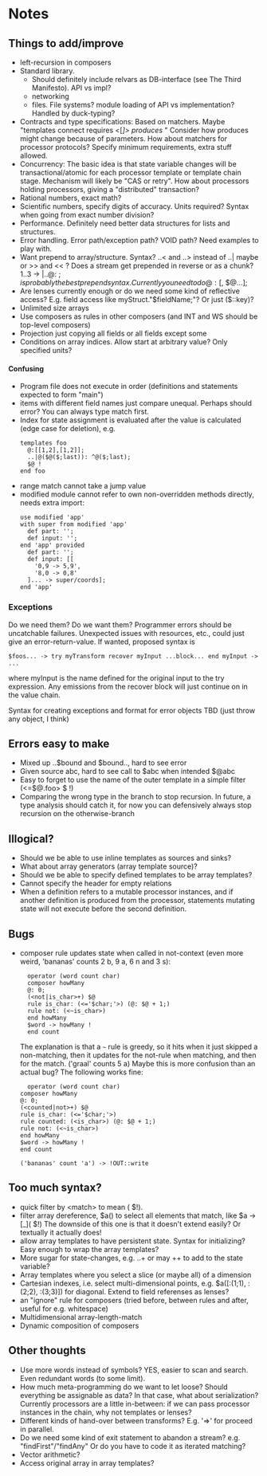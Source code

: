 # Notes
## Things to add/improve
- left-recursion in composers
- Standard library.
    - Should definitely include relvars as DB-interface (see The Third Manifesto). API vs impl?
    - networking
    - files. File systems? module loading of API vs implementation? Handled by duck-typing?
- Contracts and type specifications: Based on matchers. Maybe "templates connect requires <[<point>*]> produces <line>*"
  Consider how produces might change because of parameters.
  How about matchers for processor protocols? Specify minimum requirements, extra stuff allowed.
- Concurrency: The basic idea is that state variable changes will be transactional/atomic for each processor template or template chain stage.
  Mechanism will likely be "CAS or retry". How about processors holding processors, giving a "distributed" transaction?
- Rational numbers, exact math?
- Scientific numbers, specify digits of accuracy. Units required? Syntax when going from exact number division?
- Performance. Definitely need better data structures for lists and structures.
- Error handling. Error path/exception path? VOID path? Need examples to play with.
- Want prepend to array/structure. Syntax? ..< and ..> instead of ..| maybe or >> and << ? Does a stream get prepended
  in reverse or as a chunk? 1..3 -> |..@: $; is probably the best prepend syntax. Currently you need to do @: [$, $@...];
- Are lenses currently enough or do we need some kind of reflective access? E.g. field access like myStruct."$fieldName;"? Or just ($::key)?
- Unlimited size arrays
- Use composers as rules in other composers (and INT and WS should be top-level composers)
- Projection just copying all fields or all fields except some
- Conditions on array indices. Allow start at arbitrary value? Only specified units?

#### Confusing
* Program file does not execute in order (definitions and statements expected to form "main")
* items with different field names just compare unequal. Perhaps should error? You can always type match first.
* Index for state assignment is evaluated after the value is calculated (edge case for deletion), e.g.
  ```
  templates foo
    @:[[1,2],[1,2]];
    ..|@($@($;last)): ^@($;last);
    $@ !
  end foo
  ```
* range match cannot take a jump value
* modified module cannot refer to own non-overridden methods directly, needs extra import:
  ```
  use modified 'app'
  with super from modified 'app' 
    def part: '';
    def input: '';
  end 'app' provided
    def part: '';
    def input: [[
      '0,9 -> 5,9',
      '8,0 -> 0,8'
    ]... -> super/coords];
  end 'app'
  ```

### Exceptions
Do we need them? Do we want them?
Programmer errors should be uncatchable failures.
Unexpected issues with resources, etc., could just give an error-return-value.
If wanted, proposed syntax is
```
$foos... -> try myTransform recover myInput ...block... end myInput -> ...
```
where myInput is the name defined for the original input to the try expression.
Any emissions from the recover block will just continue on in the value chain.

Syntax for creating exceptions and format for error objects TBD (just throw any object, I think)

## Errors easy to make
- Mixed up ..$bound and $bound.., hard to see error
- Given source abc, hard to see call to $abc when intended $@abc
- Easy to forget to use the name of the outer template in a simple filter \(<=$@.foo> $ !\)
- Comparing the wrong type in the branch to stop recursion. In future, a type analysis should catch it,
  for now you can defensively always stop recursion on the otherwise-branch

## Illogical?
- Should we be able to use inline templates as sources and sinks?
- What about array generators (array template source)?
- Should we be able to specify defined templates to be array templates?
- Cannot specify the header for empty relations
- When a definition refers to a mutable processor instances, and if another definition is produced from the processor, statements mutating state will not execute before the second definition.

## Bugs
* composer rule updates state when called in not-context (even more weird, 'bananas' counts 2 b, 9 a, 6 n and 3 s):
  ```
    operator (word count char)
    composer howMany
    @: 0;
    (<not|is_char>+) $@
    rule is_char: (<='$char;'>) (@: $@ + 1;)
    rule not: (<~is_char>)
    end howMany
    $word -> howMany !
    end count
  ```
  The explanation is that a `~` rule is greedy, so it hits when it just skipped a non-matching, then it updates for the not-rule when matching, and then for the match. ('graal' counts 5 a)
  Maybe this is more confusion than an actual bug? The following works fine:
  ```
    operator (word count char)
  composer howMany
  @: 0;
  (<counted|not>+) $@
  rule is_char: (<='$char;'>)
  rule counted: (<is_char>) (@: $@ + 1;)
  rule not: (<~is_char>)
  end howMany
  $word -> howMany !
  end count

  ('bananas' count 'a') -> !OUT::write
  ```

## Too much syntax?
- quick filter by \<match> to mean \(<match> $!\).
- filter array dereference, $a(<match>) to select all elements that match, like $a -> \[_](<match> $!\)
  The downside of this one is that it doesn't extend easily? Or textually it actually does!
- allow array templates to have persistent state. Syntax for initializing? Easy enough to wrap the array templates?
- More sugar for state-changes, e.g. ..+ or may ++ to add to the state variable?
- Array templates where you select a slice (or maybe all) of a dimension
- Cartesian indexes, i.e. select multi-dimensional points, e.g. $a([:(1;1), :(2;2), :(3;3)]) for diagonal. Extend to
  field referenses as lenses?
- an "ignore" rule for composers (tried before, between rules and after, useful for e.g. whitespace)
- Multidimensional array-length-match
- Dynamic composition of composers

## Other thoughts
- Use more words instead of symbols? YES, easier to scan and search. Even redundant words (to some limit).
- How much meta-programming do we want to let loose? Should everything be assignable as data? In that case, what about serialization?
  Currently processors are a little in-between: if we can pass processor instances in the chain, why not templates or lenses?
- Different kinds of hand-over between transforms? E.g. '=>' for proceed in parallel.
- Do we need some kind of exit statement to abandon a stream? e.g. "findFirst"/"findAny" Or do you have to code it as iterated matching?
- Vector arithmetic?
- Access original array in array templates?
